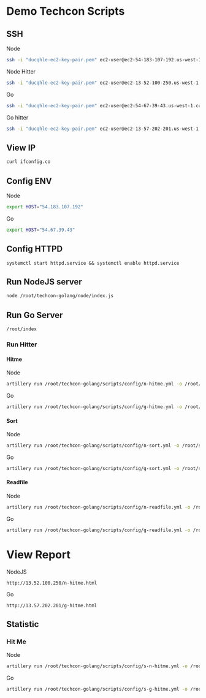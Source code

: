 # Demo Techcon Scripts

## SSH

Node
```bash
ssh -i "ducqhle-ec2-key-pair.pem" ec2-user@ec2-54-183-107-192.us-west-1.compute.amazonaws.com
````
Node Hitter
```bash
ssh -i "ducqhle-ec2-key-pair.pem" ec2-user@ec2-13-52-100-250.us-west-1.compute.amazonaws.com
````
Go
```bash
ssh -i "ducqhle-ec2-key-pair.pem" ec2-user@ec2-54-67-39-43.us-west-1.compute.amazonaws.com
````
Go hitter
```bash
ssh -i "ducqhle-ec2-key-pair.pem" ec2-user@ec2-13-57-202-201.us-west-1.compute.amazonaws.com
```

## View IP
```bash
curl ifconfig.co
```

## Config ENV
Node
```bash
export HOST="54.183.107.192"
````
Go
```bash
export HOST="54.67.39.43"
```

## Config HTTPD
```
systemctl start httpd.service && systemctl enable httpd.service
```

## Run NodeJS server
```bash
node /root/techcon-golang/node/index.js
```

## Run Go Server
```
/root/index
```

### Run Hitter
#### Hitme
Node
```bash
artillery run /root/techcon-golang/scripts/config/n-hitme.yml -o /root/hitme.results.json && artillery report -o /var/www/html/n-hitme.html /root/hitme.results.json
```

Go
```bash
artillery run /root/techcon-golang/scripts/config/g-hitme.yml -o /root/hitme.results.json && artillery report -o /var/www/html/g-hitme.html /root/hitme.results.json
```

#### Sort
Node
```bash
artillery run /root/techcon-golang/scripts/config/n-sort.yml -o /root/sort.results.json && artillery report -o /var/www/html/n-sort.html /root/sort.results.json
```

Go
```bash
artillery run /root/techcon-golang/scripts/config/g-sort.yml -o /root/sort.results.json && artillery report -o /var/www/html/g-sort.html /root/sort.results.json
```

#### Readfile
Node
```bash
artillery run /root/techcon-golang/scripts/config/n-readfile.yml -o /root/readfile.results.json && artillery report -o /var/www/html/n-readfile.html /root/readfile.results.json
```

Go
```bash
artillery run /root/techcon-golang/scripts/config/g-readfile.yml -o /root/readfile.results.json && artillery report -o /var/www/html/g-readfile.html /root/readfile.results.json
```

# View Report
NodeJS
```
http://13.52.100.250/n-hitme.html
```

Go
```
http://13.57.202.201/g-hitme.html
```



## Statistic
### Hit Me
Node
```bash
artillery run /root/techcon-golang/scripts/config/s-n-hitme.yml -o /root/readfile.results.json
```

Go
```bash
artillery run /root/techcon-golang/scripts/config/s-g-hitme.yml -o /root/readfile.results.json
```